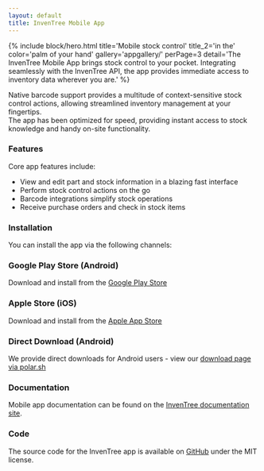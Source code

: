 ```yaml
---
layout: default
title: InvenTree Mobile App
---
```


{% include block/hero.html title='Mobile stock control' title_2='in the' color='palm of your hand' gallery='appgallery/' perPage=3 detail='The InvenTree Mobile App brings stock control to your pocket. Integrating seamlessly with the InvenTree API, the app provides immediate access to inventory data wherever you are.' %}

<article class="cm-gray-2 body-font section-container" markdown="1">

Native barcode support provides a multitude of context-sensitive stock control actions, allowing streamlined inventory management at your fingertips.  
The app has been optimized for speed, providing instant access to stock knowledge and handy on-site functionality.

### Features

Core app features include:

- View and edit part and stock information in a blazing fast interface
- Perform stock control actions on the go
- Barcode integrations simplify stock operations
- Receive purchase orders and check in stock items

### Installation

You can install the app via the following channels:

### Google Play Store (Android)

Download and install from the [Google Play Store](https://play.google.com/store/apps/details?id=inventree.inventree_app&hl=en_AU)

### Apple Store (iOS)

Download and install from the [Apple App Store](https://apps.apple.com/au/app/inventree/id1581731101)

### Direct Download (Android)

We provide direct downloads for Android users - view our [download page via polar.sh](https://polar.sh/inventree/products/299bf0d5-af88-4e0f-becf-c007ad37ecf2)

### Documentation

Mobile app documentation can be found on the [InvenTree documentation site](https://docs.inventree.org/en/latest/app/app/).

### Code

The source code for the InvenTree app is available on [GitHub](https://github.com/inventree/inventree-app/) under the MIT license.

</article>
